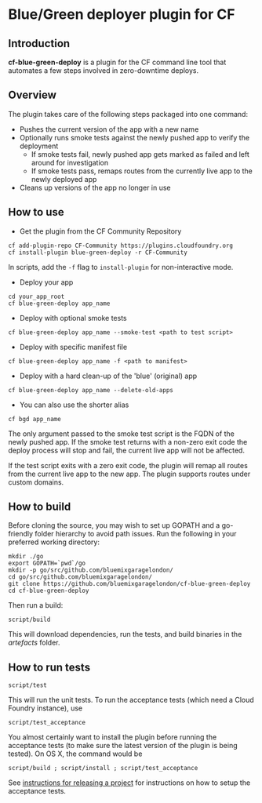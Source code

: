 # Blue/Green deployer plugin for CF

## Introduction

**cf-blue-green-deploy** is a plugin for the CF command line tool that
automates a few steps involved in zero-downtime deploys.

## Overview

The plugin takes care of the following steps packaged into one command:

* Pushes the current version of the app with a new name
* Optionally runs smoke tests against the newly pushed app to verify the deployment
  * If smoke tests fail, newly pushed app gets marked as failed and left around for investigation
  * If smoke tests pass, remaps routes from the currently live app to the newly deployed app
* Cleans up versions of the app no longer in use

## How to use

* Get the plugin from the CF Community Repository

```
cf add-plugin-repo CF-Community https://plugins.cloudfoundry.org
cf install-plugin blue-green-deploy -r CF-Community
```

In scripts, add the `-f` flag to `install-plugin` for non-interactive mode.

* Deploy your app

```
cd your_app_root
cf blue-green-deploy app_name
```

* Deploy with optional smoke tests

```
cf blue-green-deploy app_name --smoke-test <path to test script>
```

* Deploy with specific manifest file

```
cf blue-green-deploy app_name -f <path to manifest>
```

* Deploy with a hard clean-up of the 'blue' (original) app

```
cf blue-green-deploy app_name --delete-old-apps
```

* You can also use the shorter alias

```
cf bgd app_name
```

The only argument passed to the smoke test script is the FQDN of the newly
pushed app. If the smoke test returns with a non-zero exit code the deploy
process will stop and fail, the current live app will not be affected.

If the test script exits with a zero exit code, the plugin will remap all
routes from the current live app to the new app. The plugin supports routes
under custom domains.

## How to build

Before cloning the source, you may wish to set up GOPATH and a go-friendly folder hierarchy to avoid path issues. Run the following in your preferred working directory:

```
mkdir ./go
export GOPATH=`pwd`/go
mkdir -p go/src/github.com/bluemixgaragelondon/
cd go/src/github.com/bluemixgaragelondon/
git clone https://github.com/bluemixgaragelondon/cf-blue-green-deploy
cd cf-blue-green-deploy
```

Then run a build:

```
script/build
```

This will download dependencies, run the tests, and build binaries in the
_artefacts_ folder.

## How to run tests

```
script/test
```

This will run the unit tests. To run the acceptance tests (which need a Cloud Foundry instance), use

```
script/test_acceptance
```

You almost certainly want to install the plugin before running the acceptance tests (to make sure the latest version of the plugin is being tested). On OS X, the command would be

```
script/build ; script/install ; script/test_acceptance
```

See [instructions for releasing a project](https://github.com/bluemixgaragelondon/cf-blue-green-deploy/blob/master/release.md)
for instructions on how to setup the acceptance tests.

```

```
